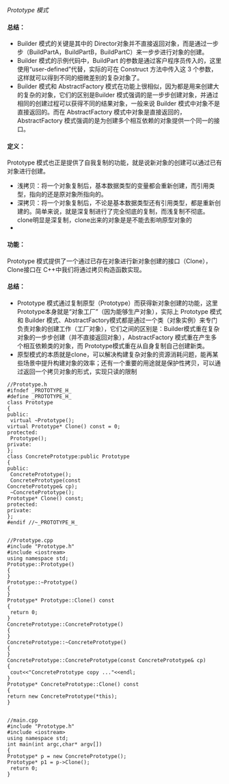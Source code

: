 *Prototype  模式*

#### 总结：

* Builder 模式的关键是其中的 Director对象并不直接返回对象，而是通过一步步（BuildPartA，BuildPartB，BuildPartC）来一步步进行对象的创建。
* Builder 模式的示例代码中，BuildPart 的参数是通过客户程序员传入的，这里使用“user-defined”代替，实际的可在 Construct 方法中传入这 3 个参数，这样就可以得到不同的细微差别的复杂对象了。
* Builder 模式和 AbstractFactory 模式在功能上很相似，因为都是用来创建大的复杂的对象，它们的区别是Builder 模式强调的是一步步创建对象，并通过相同的创建过程可以获得不同的结果对象，一般来说 Builder 模式中对象不是直接返回的。而在 AbstractFactory 模式中对象是直接返回的，AbstractFactory 模式强调的是为创建多个相互依赖的对象提供一个同一的接口。



#### 定义：
Prototype 模式也正是提供了自我复制的功能，就是说新对象的创建可以通过已有对象进行创建。

* 浅拷贝：将一个对象复制后，基本数据类型的变量都会重新创建，而引用类型，指向的还是原对象所指向的。
* 深拷贝：将一个对象复制后，不论是基本数据类型还有引用类型，都是重新创建的。简单来说，就是深复制进行了完全彻底的复制，而浅复制不彻底。clone明显是深复制，clone出来的对象是是不能去影响原型对象的
*
#### 功能：
Prototype 模式提供了一个通过已存在对象进行新对象创建的接口（Clone），Clone接口在 C++中我们将通过拷贝构造函数实现。

#### 总结：

* Prototype 模式通过复制原型（Prototype）而获得新对象创建的功能，这里 Prototype本身就是“对象工厂”（因为能够生产对象），实际上 Prototype 模式和 Builder 模式、AbstractFactory模式都是通过一个类（对象实例）来专门负责对象的创建工作（工厂对象），它们之间的区别是：Builder模式重在复杂对象的一步步创建（并不直接返回对象），AbstractFactory 模式重在产生多个相互依赖类的对象，而 Prototype模式重在从自身复制自己创建新类。
* 原型模式的本质就是clone，可以解决构建复杂对象的资源消耗问题，能再某些场景中提升构建对象的效率；还有一个重要的用途就是保护性拷贝，可以通过返回一个拷贝对象的形式，实现只读的限制



```// 原型模式
//Prototype.h 
#ifndef _PROTOTYPE_H_ 
#define _PROTOTYPE_H_ 
class Prototype 
{ 
public: 
 virtual ~Prototype(); 
virtual Prototype* Clone() const = 0; 
protected: 
 Prototype(); 
private: 
}; 
class ConcretePrototype:public Prototype 
{ 
public: 
 ConcretePrototype(); 
 ConcretePrototype(const 
ConcretePrototype& cp); 
 ~ConcretePrototype(); 
Prototype* Clone() const; 
protected: 
private: 
}; 
#endif //~_PROTOTYPE_H_ 


//Prototype.cpp
#include "Prototype.h" 
#include <iostream> 
using namespace std; 
Prototype::Prototype() 
{ 
} 
Prototype::~Prototype() 
{ 
} 
Prototype* Prototype::Clone() const 
{ 
 return 0;
} 
ConcretePrototype::ConcretePrototype() 
{ 
} 
ConcretePrototype::~ConcretePrototype() 
{ 
} 
ConcretePrototype::ConcretePrototype(const ConcretePrototype& cp) 
{ 
 cout<<"ConcretePrototype copy ..."<<endl;
} 
Prototype* ConcretePrototype::Clone() const 
{ 
return new ConcretePrototype(*this); 
}


//main.cpp 
#include "Prototype.h" 
#include <iostream> 
using namespace std; 
int main(int argc,char* argv[])
{ 
Prototype* p = new ConcretePrototype(); 
Prototype* p1 = p->Clone(); 
 return 0;
}

```